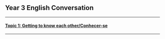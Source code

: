 ## Year 3 English Conversation

***

#### [Topic 1: Getting to know each other/Conhecer-se](https://tangerina-pt.github.io/English/GTKEO_C)

***
